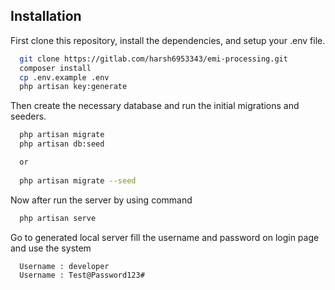 ## Installation

First clone this repository, install the dependencies, and setup your .env file.

```bash
  git clone https://gitlab.com/harsh6953343/emi-processing.git
  composer install
  cp .env.example .env
  php artisan key:generate
```

Then create the necessary database and run the initial migrations and seeders.

```bash
  php artisan migrate
  php artisan db:seed

  or
  
  php artisan migrate --seed
```

Now after run the server by using command

```bash
  php artisan serve
```

Go to generated local server fill the username and password on login page and use the system

```bash
  Username : developer
  Username : Test@Password123#
```
